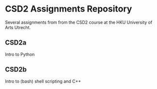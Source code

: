 # CSD2 Assignments Repository
Several assignments from from the CSD2 course at the HKU University of Arts Utrecht.

## CSD2a
Intro to Python

## CSD2b
Intro to (bash) shell scripting and C++
